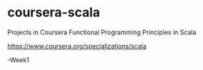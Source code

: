 # coursera-scala
Projects in Coursera Functional Programming Principles in Scala

https://www.coursera.org/specializations/scala

-Week1
